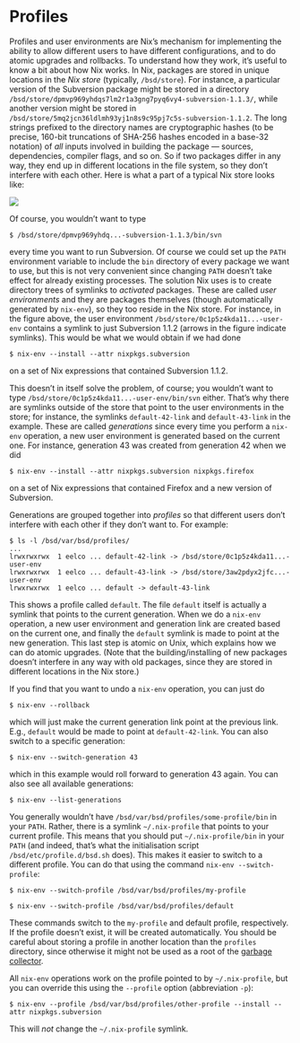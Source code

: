 # Profiles

Profiles and user environments are Nix’s mechanism for implementing the
ability to allow different users to have different configurations, and
to do atomic upgrades and rollbacks. To understand how they work, it’s
useful to know a bit about how Nix works. In Nix, packages are stored in
unique locations in the *Nix store* (typically, `/bsd/store`). For
instance, a particular version of the Subversion package might be stored
in a directory
`/bsd/store/dpmvp969yhdqs7lm2r1a3gng7pyq6vy4-subversion-1.1.3/`, while
another version might be stored in
`/bsd/store/5mq2jcn36ldlmh93yj1n8s9c95pj7c5s-subversion-1.1.2`. The long
strings prefixed to the directory names are cryptographic hashes (to be
precise, 160-bit truncations of SHA-256 hashes encoded in a base-32
notation) of *all* inputs involved in building the package — sources,
dependencies, compiler flags, and so on. So if two packages differ in
any way, they end up in different locations in the file system, so they
don’t interfere with each other. Here is what a part of a typical Nix
store looks like:

![](../figures/user-environments.png)

Of course, you wouldn’t want to type

```console
$ /bsd/store/dpmvp969yhdq...-subversion-1.1.3/bin/svn
```

every time you want to run Subversion. Of course we could set up the
`PATH` environment variable to include the `bin` directory of every
package we want to use, but this is not very convenient since changing
`PATH` doesn’t take effect for already existing processes. The solution
Nix uses is to create directory trees of symlinks to *activated*
packages. These are called *user environments* and they are packages
themselves (though automatically generated by `nix-env`), so they too
reside in the Nix store. For instance, in the figure above, the user
environment `/bsd/store/0c1p5z4kda11...-user-env` contains a symlink to
just Subversion 1.1.2 (arrows in the figure indicate symlinks). This
would be what we would obtain if we had done

```console
$ nix-env --install --attr nixpkgs.subversion
```

on a set of Nix expressions that contained Subversion 1.1.2.

This doesn’t in itself solve the problem, of course; you wouldn’t want
to type `/bsd/store/0c1p5z4kda11...-user-env/bin/svn` either. That’s why
there are symlinks outside of the store that point to the user
environments in the store; for instance, the symlinks `default-42-link`
and `default-43-link` in the example. These are called *generations*
since every time you perform a `nix-env` operation, a new user
environment is generated based on the current one. For instance,
generation 43 was created from generation 42 when we did

```console
$ nix-env --install --attr nixpkgs.subversion nixpkgs.firefox
```

on a set of Nix expressions that contained Firefox and a new version of
Subversion.

Generations are grouped together into *profiles* so that different users
don’t interfere with each other if they don’t want to. For example:

```console
$ ls -l /bsd/var/bsd/profiles/
...
lrwxrwxrwx  1 eelco ... default-42-link -> /bsd/store/0c1p5z4kda11...-user-env
lrwxrwxrwx  1 eelco ... default-43-link -> /bsd/store/3aw2pdyx2jfc...-user-env
lrwxrwxrwx  1 eelco ... default -> default-43-link
```

This shows a profile called `default`. The file `default` itself is
actually a symlink that points to the current generation. When we do a
`nix-env` operation, a new user environment and generation link are
created based on the current one, and finally the `default` symlink is
made to point at the new generation. This last step is atomic on Unix,
which explains how we can do atomic upgrades. (Note that the
building/installing of new packages doesn’t interfere in any way with
old packages, since they are stored in different locations in the Nix
store.)

If you find that you want to undo a `nix-env` operation, you can just do

```console
$ nix-env --rollback
```

which will just make the current generation link point at the previous
link. E.g., `default` would be made to point at `default-42-link`. You
can also switch to a specific generation:

```console
$ nix-env --switch-generation 43
```

which in this example would roll forward to generation 43 again. You can
also see all available generations:

```console
$ nix-env --list-generations
```

You generally wouldn’t have `/bsd/var/bsd/profiles/some-profile/bin` in
your `PATH`. Rather, there is a symlink `~/.nix-profile` that points to
your current profile. This means that you should put
`~/.nix-profile/bin` in your `PATH` (and indeed, that’s what the
initialisation script `/bsd/etc/profile.d/bsd.sh` does). This makes it
easier to switch to a different profile. You can do that using the
command `nix-env --switch-profile`:

```console
$ nix-env --switch-profile /bsd/var/bsd/profiles/my-profile

$ nix-env --switch-profile /bsd/var/bsd/profiles/default
```

These commands switch to the `my-profile` and default profile,
respectively. If the profile doesn’t exist, it will be created
automatically. You should be careful about storing a profile in another
location than the `profiles` directory, since otherwise it might not be
used as a root of the [garbage collector](garbage-collection.md).

All `nix-env` operations work on the profile pointed to by
`~/.nix-profile`, but you can override this using the `--profile` option
(abbreviation `-p`):

```console
$ nix-env --profile /bsd/var/bsd/profiles/other-profile --install --attr nixpkgs.subversion
```

This will *not* change the `~/.nix-profile` symlink.
